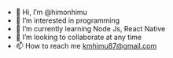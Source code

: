 - 👋 Hi, I’m @himonhimu
- 👀 I’m interested in programming
- 🌱 I’m currently learning Node Js, React Native
- 💞️ I’m looking to collaborate at any time
- 📫 How to reach me kmhimu87@gmail.com

<!---
himonhimu/himonhimu is a ✨ special ✨ repository because its `README.md` (this file) appears on your GitHub profile.
You can click the Preview link to take a look at your changes.
--->
